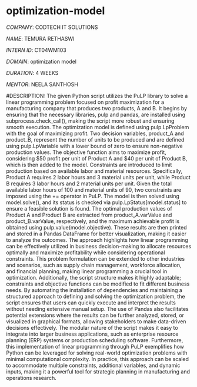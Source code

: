 # optimization-model
*COMPANY*: CODTECH IT SOLUTIONS

*NAME*: TEMURA RETHASWI

*INTERN ID*: CT04WM103

*DOMAIN*: optimization model

*DURATION*: 4 WEEKS

*MENTOR*: NEELA SANTHOSH

#DESCRIPTION: The given Python script utilizes the PuLP library to solve a linear programming problem focused on profit maximization for a manufacturing company that produces two products, A and B. It begins by ensuring that the necessary libraries, pulp and pandas, are installed using subprocess.check_call(), making the script more robust and ensuring smooth execution. The optimization model is defined using pulp.LpProblem with the goal of maximizing profit. Two decision variables, product_A and product_B, represent the number of units to be produced and are defined using pulp.LpVariable with a lower bound of zero to ensure non-negative production values. The objective function aims to maximize profit, considering $50 profit per unit of Product A and $40 per unit of Product B, which is then added to the model. Constraints are introduced to limit production based on available labor and material resources. Specifically, Product A requires 2 labor hours and 3 material units per unit, while Product B requires 3 labor hours and 2 material units per unit. Given the total available labor hours of 100 and material units of 90, two constraints are imposed using the += operator in PuLP. The model is then solved using model.solve(), and its status is checked via pulp.LpStatus[model.status] to ensure a feasible solution is found. The optimal production values of Product A and Product B are extracted from product_A.varValue and product_B.varValue, respectively, and the maximum achievable profit is obtained using pulp.value(model.objective). These results are then printed and stored in a Pandas DataFrame for better visualization, making it easier to analyze the outcomes. The approach highlights how linear programming can be effectively utilized in business decision-making to allocate resources optimally and maximize profitability while considering operational constraints. This problem formulation can be extended to other industries and scenarios, such as supply chain management, workforce allocation, and financial planning, making linear programming a crucial tool in optimization. Additionally, the script structure makes it highly adaptable; constraints and objective functions can be modified to fit different business needs. By automating the installation of dependencies and maintaining a structured approach to defining and solving the optimization problem, the script ensures that users can quickly execute and interpret the results without needing extensive manual setup. The use of Pandas also facilitates potential extensions where the results can be further analyzed, stored, or visualized in graphical formats, allowing stakeholders to make data-driven decisions effectively. The modular nature of the script makes it easy to integrate into larger business applications, such as enterprise resource planning (ERP) systems or production scheduling software. Furthermore, this implementation of linear programming through PuLP exemplifies how Python can be leveraged for solving real-world optimization problems with minimal computational complexity. In practice, this approach can be scaled to accommodate multiple constraints, additional variables, and dynamic inputs, making it a powerful tool for strategic planning in manufacturing and operations research.

